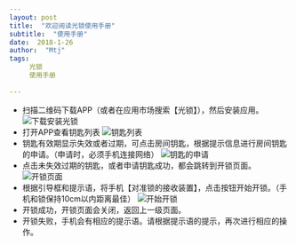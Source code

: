 ```yaml
---
layout: post
title:  "欢迎阅读光锁使用手册"
subtitle:  "使用手册"
date:  2018-1-26
author:  "Mtj"
tags:
     光锁
     使用手册
     
---
```


* 扫描二维码下载APP（或者在应用市场搜索【光锁】），然后安装应用。
![下载安装光锁](http://img.guangyuwulian.com/user-main-img-36.jpg)
* 打开APP查看钥匙列表
![钥匙列表](http://img.guangyuwulian.com/user-main-img-36.jpg)
* 钥匙有效期显示失效或者过期，可点击房间钥匙，根据提示信息进行房间钥匙的申请。（申请时，必须手机连接网络）
![钥匙的申请](http://img.guangyuwulian.com/user-main-img-36.jpg)
* 点击未失效过期的钥匙，或者申请钥匙成功，都会跳转到开锁页面。
![开锁页面](http://img.guangyuwulian.com/user-main-img-36.jpg)
* 根据引导框和提示语，将手机【对准锁的接收装置】，点击按钮开始开锁。（手机和锁保持10cm以内距离最佳）
![开始开锁](http://img.guangyuwulian.com/user-main-img-36.jpg)
* 开锁成功，开锁页面会关闭，返回上一级页面。
* 开锁失败，手机会有相应的提示语。请根据提示语的提示，再次进行相应的操作。
